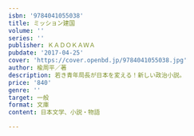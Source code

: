 ```yaml
---
isbn: '9784041055038'
title: ミッション建国
volume: ''
series: ''
publisher: ＫＡＤＯＫＡＷＡ
pubdate: '2017-04-25'
cover: 'https://cover.openbd.jp/9784041055038.jpg'
author: 楡周平／著
description: 若き青年局長が日本を変える！新しい政治小説。
price: '840'
genre: ''
target: 一般
format: 文庫
content: 日本文学、小説・物語

---
```

